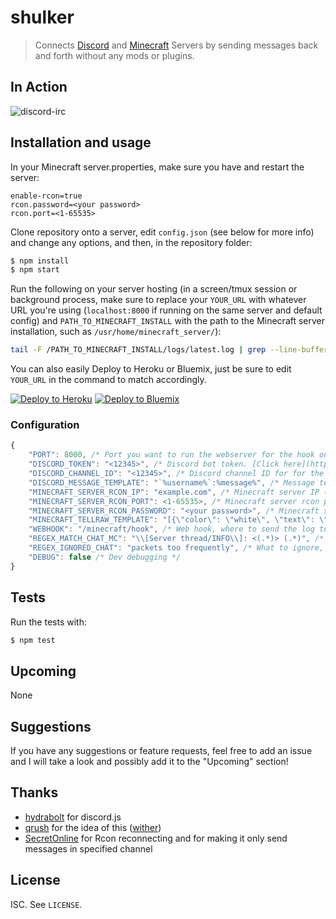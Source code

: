 # shulker

> Connects [Discord](https://discordapp.com/) and [Minecraft](https://minecraft.net) Servers by sending messages back and forth without any mods or plugins.

## In Action
![discord-irc](http://i.thedestruc7i0n.ca/I5anbg.gif)

## Installation and usage

In your Minecraft server.properties, make sure you have and restart the server:
```
enable-rcon=true
rcon.password=<your password>
rcon.port=<1-65535>
```

Clone repository onto a server, edit ```config.json``` (see below for more info) and change any options, and then, in the repository folder:
```sh
$ npm install
$ npm start
```

Run the following on your server hosting (in a screen/tmux session or background process, make sure to replace your `YOUR_URL` with whatever URL you're using (`localhost:8000` if running on the same server and default config) and `PATH_TO_MINECRAFT_INSTALL` with the path to the Minecraft server installation, such as `/usr/home/minecraft_server/`):

``` sh
tail -F /PATH_TO_MINECRAFT_INSTALL/logs/latest.log | grep --line-buffered ": <" | while read x ; do echo -ne $x | curl -X POST -d @- http://YOUR_URL/minecraft/hook ; done
```

You can also easily Deploy to Heroku or Bluemix, just be sure to edit `YOUR_URL` in the command to match accordingly.

[![Deploy to Heroku](https://www.herokucdn.com/deploy/button.png)](https://heroku.com/deploy)
[![Deploy to Bluemix](https://bluemix.net/deploy/button.png)](https://bluemix.net/deploy?repository=https://github.com/destruc7i0n/shulker)


### Configuration
```js
{
    "PORT": 8000, /* Port you want to run the webserver for the hook on */
    "DISCORD_TOKEN": "<12345>", /* Discord bot token. [Click here](https://discordapp.com/developers/applications/me) to create you application and add a bot to it. */
    "DISCORD_CHANNEL_ID": "<12345>", /* Discord channel ID for for the discord bot. Enable developer mode in your Discord client, then right click channel and select "Copy ID". */
    "DISCORD_MESSAGE_TEMPLATE": "`%username%`:%message%", /* Message template to display in Discord */
    "MINECRAFT_SERVER_RCON_IP": "example.com", /* Minecraft server IP (make sure you have enabled rcon) */
    "MINECRAFT_SERVER_RCON_PORT": <1-65535>, /* Minecraft server rcon port */
    "MINECRAFT_SERVER_RCON_PASSWORD": "<your password>", /* Minecraft server rcon password */
    "MINECRAFT_TELLRAW_TEMPLATE": "[{\"color\": \"white\", \"text\": \"<%username%> %message%\"}]", /* Tellraw template to display in Minecraft */
    "WEBHOOK": "/minecraft/hook", /* Web hook, where to send the log to */
    "REGEX_MATCH_CHAT_MC": "\\[Server thread/INFO\\]: <(.*)> (.*)", /* What to match for chat (best to leave as default) */
    "REGEX_IGNORED_CHAT": "packets too frequently", /* What to ignore, you can put any regex for swear words for example and it will  be ignored */
    "DEBUG": false /* Dev debugging */
}
```


## Tests
Run the tests with:
```bash
$ npm test
```

## Upcoming
None

## Suggestions
If you have any suggestions or feature requests, feel free to add an issue and I will take a look and possibly add it to the "Upcoming" section!

## Thanks
* [hydrabolt](https://github.com/hydrabolt) for discord.js
* [qrush](https://github.com/qrush) for the idea of this ([wither](https://github.com/qrush/wither))
* [SecretOnline](https://github.com/secretonline) for Rcon reconnecting and for making it only send messages in specified channel

## License

ISC. See `LICENSE`.
